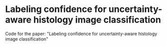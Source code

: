 # Labeling confidence for uncertainty-aware histology image classification

Code for the paper: "Labeling confidence for uncertainty-aware histology image classification"

